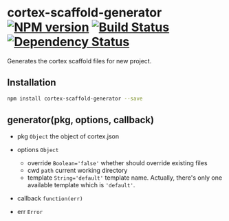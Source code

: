 # cortex-scaffold-generator [![NPM version](https://badge.fury.io/js/cortex-scaffold-generator.svg)](http://badge.fury.io/js/cortex-scaffold-generator) [![Build Status](https://travis-ci.org/cortexjs/cortex-scaffold-generator.svg?branch=master)](https://travis-ci.org/cortexjs/cortex-scaffold-generator) [![Dependency Status](https://gemnasium.com/cortexjs/cortex-scaffold-generator.svg)](https://gemnasium.com/cortexjs/cortex-scaffold-generator)

Generates the cortex scaffold files for new project.

## Installation

```bash
npm install cortex-scaffold-generator --save
```

## generator(pkg, options, callback)

- pkg `Object` the object of cortex.json
- options `Object`
	- override `Boolean='false'` whether should override existing files
	- cwd `path` current working directory
	- template `String='default'` template name. Actually, there's only one available template which is `'default'`.
	
- callback `function(err)`
- err `Error`
